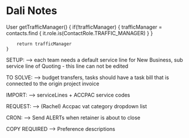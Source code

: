 Dali Notes
==========

User getTrafficManager() {
		if(!trafficManager) {
			trafficManager = contacts.find { it.role.is(ContactRole.TRAFFIC_MANAGER) }
		}
		
		return trafficManager
	}
	
SETUP:
--> each team needs a default service line for New Business, sub service line of Quoting - this line can not be edited	
	
TO SOLVE:
--> budget transfers, tasks should have a task bill that is connected to the origin project invoice	
	
IMPORT:
--> serviceLines + ACCPAC service codes


REQUEST:
--> (Rachel) Accpac vat category dropdown list


CRON:
--> Send ALERTs when retainer is about to close

COPY REQUIRED
--> Preference descriptions